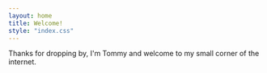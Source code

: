 ```yaml
---
layout: home
title: Welcome!
style: "index.css"
---
```


Thanks for dropping by, I'm Tommy and welcome to my small corner of the internet.
